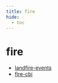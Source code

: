 ```yaml
---
title: fire
hide:
  - toc
---
```


# fire

- [landfire-events](https://cu-esiil.github.io/data-library/landfire-events/)  
  <small></small>
- [fire-cbi](https://cu-esiil.github.io/data-library/fire-cbi/)  
  <small></small>
